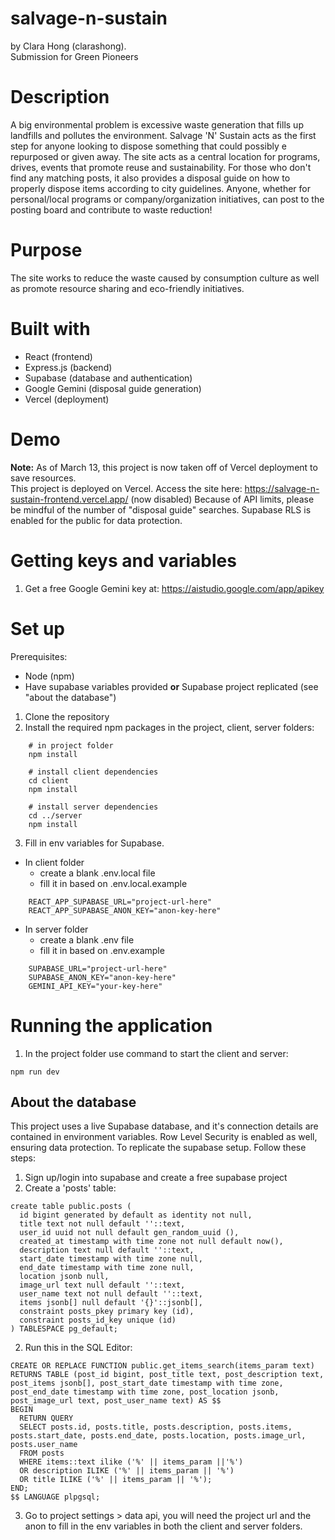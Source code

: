 # salvage-n-sustain
by Clara Hong (clarashong). \
Submission for Green Pioneers

# Description
A big environmental problem is excessive waste generation that fills up landfills and pollutes the environment. Salvage 'N' Sustain acts as the first step for anyone looking to dispose something that could possibly e repurposed or given away. The site acts as a central location for programs, drives, events that promote reuse and sustainability. For those who don't find any matching posts, it also provides a disposal guide on how to properly dispose items according to city guidelines. Anyone, whether for personal/local programs or company/organization initiatives, can post to the posting board and contribute to waste reduction! 

# Purpose
The site works to reduce the waste caused by consumption culture as well as promote resource sharing and eco-friendly initiatives. 

# Built with  
- React (frontend) 
- Express.js (backend) 
- Supabase (database and authentication)
- Google Gemini (disposal guide generation)
- Vercel (deployment)

# Demo 
**Note:** As of March 13, this project is now taken off of Vercel deployment to save resources.  
This project is deployed on Vercel. Access the site here: https://salvage-n-sustain-frontend.vercel.app/  (now disabled)
Because of API limits, please be mindful of the number of "disposal guide" searches. Supabase RLS is enabled for the public for data protection.

# Getting keys and variables
1. Get a free Google Gemini key at: https://aistudio.google.com/app/apikey

# Set up 
Prerequisites: 
- Node (npm)
- Have supabase variables provided **or** Supabase project replicated (see "about the database") 

1. Clone the repository 
2. Install the required npm packages in the project, client, server folders:   
```
    # in project folder 
    npm install 
    
    # install client dependencies
    cd client 
    npm install 

    # install server dependencies
    cd ../server
    npm install 
```
3. Fill in env variables for Supabase. 
- In client folder 
  - create a blank .env.local file 
  - fill it in based on .env.local.example  
```
    REACT_APP_SUPABASE_URL="project-url-here"
    REACT_APP_SUPABASE_ANON_KEY="anon-key-here"
```
- In server folder 
  - create a blank .env file 
  - fill it in based on .env.example
```
    SUPABASE_URL="project-url-here"
    SUPABASE_ANON_KEY="anon-key-here"
    GEMINI_API_KEY="your-key-here"
```

# Running the application
1. In the project folder use command to start the client and server:  
  ``` 
  npm run dev 
  ``` 

## About the database
This project uses a live Supabase database, and it's connection details are contained in environment variables. Row Level Security is enabled as well, ensuring data protection. To replicate the supabase setup. Follow these steps: 
1. Sign up/login into supabase and create a free supabase project
2. Create a 'posts' table: 
```
create table public.posts (
  id bigint generated by default as identity not null,
  title text not null default ''::text,
  user_id uuid not null default gen_random_uuid (),
  created_at timestamp with time zone not null default now(),
  description text null default ''::text,
  start_date timestamp with time zone null,
  end_date timestamp with time zone null,
  location jsonb null,
  image_url text null default ''::text,
  user_name text not null default ''::text,
  items jsonb[] null default '{}'::jsonb[],
  constraint posts_pkey primary key (id),
  constraint posts_id_key unique (id)
) TABLESPACE pg_default;
```

2. Run this in the SQL Editor: 
```
CREATE OR REPLACE FUNCTION public.get_items_search(items_param text) 
RETURNS TABLE (post_id bigint, post_title text, post_description text, post_items jsonb[], post_start_date timestamp with time zone, post_end_date timestamp with time zone, post_location jsonb, post_image_url text, post_user_name text) AS $$  
BEGIN
  RETURN QUERY  
  SELECT posts.id, posts.title, posts.description, posts.items, posts.start_date, posts.end_date, posts.location, posts.image_url, posts.user_name
  FROM posts 
  WHERE items::text ilike ('%' || items_param ||'%') 
  OR description ILIKE ('%' || items_param || '%') 
  OR title ILIKE ('%' || items_param || '%'); 
END;
$$ LANGUAGE plpgsql;
```

3. Go to project settings > data api, you will need the project url and the anon to fill in the env variables in both the client and server folders. 

